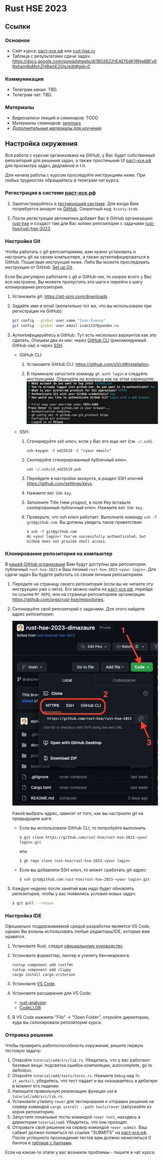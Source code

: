 # Rust HSE 2023

## Ссылки

### Основное

- Сайт курса: [раст-хсе.рф](https://раст-хсе.рф) или [rust-hse.ru](https://rust-hse.ru)
- Таблица с результатами сдачи задач: https://docs.google.com/spreadsheets/d/1R02622hEAEfSdK18Ng6BFx6Nxham8qMohZH8whE2Gls/edit#gid=0

### Коммуникация

- Телеграм канал: TBD.
- Телеграм чат: TBD.

### Материалы

- Видеозаписи лекций и семинаров: TODO
- Материалы семинаров: [seminars](./seminars)
- [Дополнительные материалы для изучения](docs/reading-list.md)

## Настройка окружения

Вся работа с курсом организована на GitHub, у Вас будет собственный репозиторий для решения задач, а также простенький UI [раст-хсе.рф](https://раст-хсе.рф) для просмотра задач, дедлайнов и т.п.

Для начала работы с курсом проследуйте инструкциям ниже. При любых трудностях обращайтесь в телеграм чат курса.

### Регистрация в системе [раст-хсе.рф](https://раст-хсе.рф)

1. Зарегистрируйтесь в [тестирующей системе](https://раст-хсе.рф). Для входа Вам потребуется аккаунт на [GitHub](github.com). Секретный код: `krusty-krab`. 

1. После регистрации автоматика добавит Вас в GitHub организацию [rust-hse](https://github.com/rust-hse) и создаст там для Вас копию репозитория с задачами [rust-hse/rust-hse-2023](https://github.com/rust-hse/rust-hse-2023).

### Настройка Git

Чтобы работать с git-репозиториями, вам нужно установить и настроить git на своем компьютере, а также аутентифицироваться в GitHub.
Пошаговая инструкция ниже.
Либо Вы можете проследовать инструкции от GitHub: [Set up Git](https://docs.github.com/en/get-started/quickstart/set-up-git).

Если Вы регулярно работаете с git и GitHub-ом, то скорее всего у Вас все настроено, Вы можете пропустить эти шаги и перейти к шагу клонирования репозитория.

1. Установите git: https://git-scm.com/downloads

1. Задайте имя и email (желательно тот же, что вы использовали при регистрации на GitHub):

   ```sh
   git config --global user.name "Ivan Ivanov"
   git config --global user.email ivan1337@yandex.ru
   ```

1. Аутентифицируйтесь в GitHub. Тут есть несколько вариантов как это сделать. Опишем два из них: через [GitHub CLI](https://docs.github.com/en/get-started/getting-started-with-git/caching-your-github-credentials-in-git#github-cli) (рекомендуемый GitHub-ом) и через [SSH](https://docs.github.com/en/authentication/connecting-to-github-with-ssh).

   - GitHub CLI:

     1. Установите GitHub CLI: https://github.com/cli/cli#installation.

     1. В терминале запустите команду `gh auth login` и следуйте инструкциям.
        Отвечайте на вопросы как на этом скриншоте:
        ![gh auth login result](./.md_assets/gh_auth_login.png)

   - SSH:

     1. Сгенерируйте ssh ключ, если у Вас его еще нет (см. `~/.ssh`).

        ```
        ssh-keygen -t ed25519 -C "<your email>"
        ```

     1. Скопируйте сгенерированный публичный ключ.

        ```
        cat ~/.ssh/id_ed25519.pub
        ```

     1. Перейдите в настройки аккаунта, в раздел SSH ключей https://github.com/settings/keys.

     1. Нажмите `Add SSH key`.

     1. Заполните Title (чем угодно), в поле Key вставьте скопированный публичный ключ. Нажмите `Add SSH key`.

     1. Проверьте, что ssh ключ работает. Выполните команду `ssh -T git@github.com`.
        Вы должны увидеть такое приветствие:

        ```
        $ ssh -T git@github.com
        Hi <your login>! You've successfully authenticated, but GitHub does not provide shell access.
        ```

### Клонирование репозитория на компьютер

В [нашей GitHub огранизации](https://github.com/orgs/rust-hse/repositories) Вам будут доступны два репозитория: публичный `rust-hse-2023` и Ваш личный `rust-hse-2023-<your login>`.
Для сдачи задач Вы будете работать со своим личным репозиторием.

1. Передите на страницу своего репозитория (если вы не читаете эту инструкцию уже с него).
   Его можно найти на [раст-хсе.рф](https://раст-хсе.рф), перейдя по ссылке `MY REPO`, или на странице репозиториев организации: https://github.com/orgs/rust-hse/repositories.

1. Склонируйте cвой репозиторий с задачами.
   Для этого найдите адрес репозитория:

   ![github repo clone](./.md_assets/gh_clone_url.png)

   Какой выбрать адрес, зависит от того, как вы настроили git на предыдущем шаге:

   - Если вы использовали GitHub CLI, то попробуйте выполнить

     ```
     $ git clone https://github.com/rust-hse/rust-hse-2023-<your login>.git
     ```

     или

     ```
     $ gh repo clone rust-hse/rust-hse-2023-<your login>
     ```

   - Если вы добавляли SSH ключ, то может сработать git-адрес:

     ```
     $ ssh git@github.com:rust-hse/rust-hse-2023-<your login>.git
     ```

1. Каждую неделю после занятий вам надо будет обновлять репозиторий, чтобы у вас появились условия
   новых задач:

   ```sh
   $ git pull --rebase
   ```

### Настройка IDE

Официально поддерживаемой средой разработки является VS Code, однако Вы вольны использовать любые редакторы/IDE, которые вам нравятся.

1. Установите Rust, следуя [официальному руководству](https://www.rust-lang.org/tools/install).
1. Установите форматтер, линтер и утилиту бенчмаркинга:

    ```
    rustup component add rustfmt
    rustup component add clippy
    cargo install cargo-criterion
    ```

1. Установите [VS Code](https://code.visualstudio.com).
1. Установите расширения для VS Code:

   * [rust-analyzer](https://marketplace.visualstudio.com/items?itemName=matklad.rust-analyzer)
   * [CodeLLDB](https://marketplace.visualstudio.com/items?itemName=vadimcn.vscode-lldb)

1. В VS Code нажмите "File" -> "Open Folder", откройте директорию, куда вы склонировали репозиторий курса.

### Отправка решения

Чтобы проверить работоспособность окружения, решите первую тестовую задачу:

1. Откройте `tutorial/add/src/lib.rs`. Убедитесь, что у вас работают базовые вещи: подсветка ошибок компиляции, autocomplete, go to definition.
1. Откройте `tutorial/add/tests/tests.rs`. Нажмите `Debug` над `fn it_works()`, убедитесь, что тест падает и вы оказываетесь в дебагере в момент его падения.
1. Напишите правильную реализацию функции `add` в `tutorial/add/src/lib.rs`.
1. Установите утилиту `rover` для тестирования и отправки решений на сервер командой `cargo install --path tools/rover` (запускайте из корня репозитория).
1. Запустите локальные тесты командой `rover test`, находясь в директории `tutorial/add`. Убедитесь, что они проходят.
1. Отправьте своё решение на сервер командой `rover submit`. Ваш сабмит должен появиться по ссылке "SUBMITS" на [раст-хсе.рф](https://раст-хсе.рф).
После успешного прохождения тестов вам должно начислиться 0 баллов в
[таблице с баллами](https://docs.google.com/spreadsheets/d/1R02622hEAEfSdK18Ng6BFx6Nxham8qMohZH8whE2Gls/edit#gid=0).

Если на каком-то этапе у вас возникли проблемы - пишите в чат курса.
